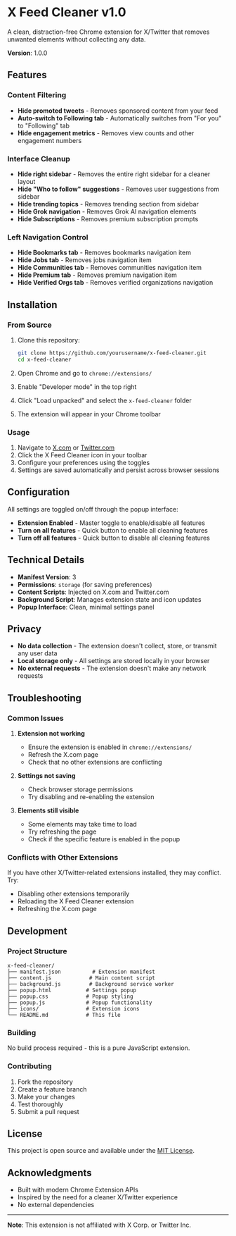 # X Feed Cleaner v1.0

A clean, distraction-free Chrome extension for X/Twitter that removes unwanted elements without collecting any data.

**Version**: 1.0.0

## Features

### Content Filtering
- **Hide promoted tweets** - Removes sponsored content from your feed
- **Auto-switch to Following tab** - Automatically switches from "For you" to "Following" tab
- **Hide engagement metrics** - Removes view counts and other engagement numbers

### Interface Cleanup
- **Hide right sidebar** - Removes the entire right sidebar for a cleaner layout
- **Hide "Who to follow" suggestions** - Removes user suggestions from sidebar
- **Hide trending topics** - Removes trending section from sidebar
- **Hide Grok navigation** - Removes Grok AI navigation elements
- **Hide Subscriptions** - Removes premium subscription prompts

### Left Navigation Control
- **Hide Bookmarks tab** - Removes bookmarks navigation item
- **Hide Jobs tab** - Removes jobs navigation item
- **Hide Communities tab** - Removes communities navigation item
- **Hide Premium tab** - Removes premium navigation item
- **Hide Verified Orgs tab** - Removes verified organizations navigation

## Installation

### From Source
1. Clone this repository:
   ```bash
   git clone https://github.com/yourusername/x-feed-cleaner.git
   cd x-feed-cleaner
   ```

2. Open Chrome and go to `chrome://extensions/`

3. Enable "Developer mode" in the top right

4. Click "Load unpacked" and select the `x-feed-cleaner` folder

5. The extension will appear in your Chrome toolbar

### Usage
1. Navigate to [X.com](https://x.com) or [Twitter.com](https://twitter.com)
2. Click the X Feed Cleaner icon in your toolbar
3. Configure your preferences using the toggles
4. Settings are saved automatically and persist across browser sessions

## Configuration

All settings are toggled on/off through the popup interface:

- **Extension Enabled** - Master toggle to enable/disable all features
- **Turn on all features** - Quick button to enable all cleaning features
- **Turn off all features** - Quick button to disable all cleaning features

## Technical Details

- **Manifest Version**: 3
- **Permissions**: `storage` (for saving preferences)
- **Content Scripts**: Injected on X.com and Twitter.com
- **Background Script**: Manages extension state and icon updates
- **Popup Interface**: Clean, minimal settings panel

## Privacy

- **No data collection** - The extension doesn't collect, store, or transmit any user data
- **Local storage only** - All settings are stored locally in your browser
- **No external requests** - The extension doesn't make any network requests

## Troubleshooting

### Common Issues

1. **Extension not working**
   - Ensure the extension is enabled in `chrome://extensions/`
   - Refresh the X.com page
   - Check that no other extensions are conflicting

2. **Settings not saving**
   - Check browser storage permissions
   - Try disabling and re-enabling the extension

3. **Elements still visible**
   - Some elements may take time to load
   - Try refreshing the page
   - Check if the specific feature is enabled in the popup

### Conflicts with Other Extensions

If you have other X/Twitter-related extensions installed, they may conflict. Try:
- Disabling other extensions temporarily
- Reloading the X Feed Cleaner extension
- Refreshing the X.com page

## Development

### Project Structure
```
x-feed-cleaner/
├── manifest.json          # Extension manifest
├── content.js            # Main content script
├── background.js         # Background service worker
├── popup.html           # Settings popup
├── popup.css            # Popup styling
├── popup.js             # Popup functionality
├── icons/               # Extension icons
└── README.md            # This file
```

### Building
No build process required - this is a pure JavaScript extension.

### Contributing
1. Fork the repository
2. Create a feature branch
3. Make your changes
4. Test thoroughly
5. Submit a pull request

## License

This project is open source and available under the [MIT License](LICENSE).

## Acknowledgments

- Built with modern Chrome Extension APIs
- Inspired by the need for a cleaner X/Twitter experience
- No external dependencies

---

**Note**: This extension is not affiliated with X Corp. or Twitter Inc.
